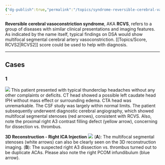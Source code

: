 ```yaml
---
{"dg-publish":true,"permalink":"/topics/syndrome-reversible-cerebral-vasoconstriction/","created":"2023-09-26T17:32:08.964-07:00","updated":"2023-10-21T11:42:38.703-07:00"}
---
```


**Reversible cerebral vasoconstriction syndrome**, AKA **RCVS**, refers to a group of diseases with similar clinical presentations and imaging features. As indicated by the name itself, typical findings on DSA would show multifocal segmental cerebral artery vasoconstriction. [[Topics/Score, RCVS2\|RCVS2]] score could be used to help with diagnosis.

---

## Cases

### 1

![](https://i.imgur.com/1wuWbtX.jpg)
This patient presented with typical thunderclap headaches without any other complaints or deficits. CT head showed a possible left caudate head IPH without mass effect or surrounding edema. CTA head was unremarkable. The CSF study was largely within normal limits. The patient subsequently underwent diagnostic cerebral angiography, which showed multifocal segmental stenoses (red arrows), consistent with RCVS. Also, note the proximal right A3 contrast filling defect (yellow arrow), concerning for dissection vs. thrombus.

**3D Reconstruction - Right ICA Injection**
![](https://i.imgur.com/idWIC1Q.png)
(**A**): The multifocal segmental stenoses (white arrows) can also be clearly seen on the 3D reconstruction imaging. (**B**): The suspected right A3 dissection vs. thrombus turned out to be duplicate ACAs. Please also note the right PCOM infundibulum (blue arrow).